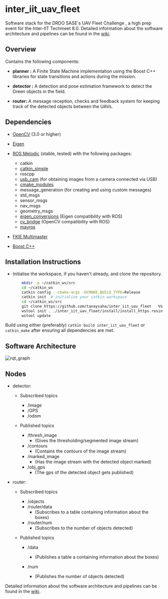 # inter_iit_uav_fleet

Software stack for the DRDO SASE's UAV Fleet Challenge , a high prep event for the Inter-IIT Techmeet 8.0.
Detailed information about the software architecture and pipelines can be found in the [wiki](https://github.com/tanaysaha/inter_iit_uav_fleet/wiki).


## Overview

Contains the following components:

* **planner :** A Finite State Machine implementation using the Boost C++ libraries for state transitions and actions during the mission.

* **detector :** A detection and pose estimation framework to detect the Green objects in the field.

* **router:** A message reception, checks and feedback system for keeping track of the detected objects between the UAVs.

## Dependencies

* [OpenCV](https://opencv.org/) (3.0 or higher) 

* [Eigen](http://eigen.tuxfamily.org/index.php?title=Main_Page)

* [ROS Melodic](http://wiki.ros.org/melodic) (stable, tested) with the following packages:
  
  - catkin
  - [catkin_simple](https://github.com/catkin/catkin_simple)
  - roscpp
  - [usb_cam](https://github.com/ros-drivers/usb_cam.git) (for obtaining images from a camera connected via USB)
  - [cmake_modules](https://github.com/ros/cmake_modules)
  - message_generation (for creating and using custom messages)
  - std_msgs
  - sensor_msgs
  - nav_msgs
  - geometry_msgs
  - [eigen_conversions](https://github.com/ros/geometry) (Eigen compatibility with ROS)
  - [cv_bridge](https://github.com/ros-perception/vision_opencv) (OpenCV compatibility with ROS)
  - [mavros](https://github.com/mavlink/mavros) 

* [FKIE Multimaster](https://github.com/fkie/multimaster_fkie)

* [Boost C++](https://www.boost.org/)

## Installation Instructions

* Initialise the workspace, if you haven't already, and clone the repository.
  
  ```bash
      mkdir -p ~/catkin_ws/src
      cd ~/catkin_ws
      catkin config --cmake-args -DCMAKE_BUILD_TYPE=Release
      catkin init  # initialize your catkin workspace
      cd ~/catkin_ws/src
      git clone https://github.com/tanaysaha/inter_iit_uav_fleet   %%%
      wstool init . ./inter_iit_uav_fleet/install/install_https.rosinstall
      wstool update
  ```

Build using either (preferably) `catkin build inter_iit_uav_fleet` or `catkin_make` after ensuring all dependencies are met.

## Software Architecture

![rqt_graph](https://i.imgur.com/qLrU68M.jpg "rqt_graph")

## Nodes

* detector: 
  
  - Subscribed topics
    
    - /image
    - /GPS
    - /odom
  
  - Published topics
    
    - /thresh_image   
        - (Gives the thresholding/segmented image stream)
    - /contours     
        - (Contains the contours of the image stream)
    - /marked_image   
        - (Has the image stream with the detected object marked)
    - /obj_gps    
        - (The gps of the detected object gets published)

* router:
  
  - Subscribed topics
    
    - /objects 
    - /router/data  
        -  (Subscribes to a table containing information about the boxes)
    - /router/num  
        -  (Subscribes to the number of objects detected)
  
  - Published topics
    
    - /data  
        - (Publishes a table a containing information about the boxes)
    
    - /num  
        - (Publishes the number of objects detected)

Detailed information about the software architecture and pipelines can be found in the [wiki](https://github.com/tanaysaha/inter_iit_uav_fleet/wiki).

